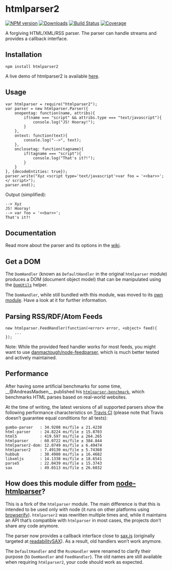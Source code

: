 htmlparser2
===========

[![NPM version](http://img.shields.io/npm/v/htmlparser2.svg?style=flat)](https://npmjs.org/package/htmlparser2) [![Downloads](https://img.shields.io/npm/dm/htmlparser2.svg?style=flat)](https://npmjs.org/package/htmlparser2) [![Build Status](http://img.shields.io/travis/fb55/htmlparser2/master.svg?style=flat)](http://travis-ci.org/fb55/htmlparser2) [![Coverage](http://img.shields.io/coveralls/fb55/htmlparser2.svg?style=flat)](https://coveralls.io/r/fb55/htmlparser2)

A forgiving HTML/XML/RSS parser. The parser can handle streams and provides a callback interface.

Installation
------------

    npm install htmlparser2

A live demo of htmlparser2 is available [here](https://astexplorer.net/#/2AmVrGuGVJ).

Usage
-----

    var htmlparser = require("htmlparser2");
    var parser = new htmlparser.Parser({
        onopentag: function(name, attribs){
            if(name === "script" && attribs.type === "text/javascript"){
                console.log("JS! Hooray!");
            }
        },
        ontext: function(text){
            console.log("-->", text);
        },
        onclosetag: function(tagname){
            if(tagname === "script"){
                console.log("That's it?!");
            }
        }
    }, {decodeEntities: true});
    parser.write("Xyz <script type='text/javascript'>var foo = '<<bar>>';</ script>");
    parser.end();

Output (simplified):

    --> Xyz
    JS! Hooray!
    --> var foo = '<<bar>>';
    That's it?!

Documentation
-------------

Read more about the parser and its options in the [wiki](https://github.com/fb55/htmlparser2/wiki/Parser-options).

Get a DOM
---------

The `DomHandler` (known as `DefaultHandler` in the original `htmlparser` module) produces a DOM (document object model) that can be manipulated using the [`DomUtils`](https://github.com/fb55/DomUtils) helper.

The `DomHandler`, while still bundled with this module, was moved to its [own module](https://github.com/fb55/domhandler). Have a look at it for further information.

Parsing RSS/RDF/Atom Feeds
--------------------------

    new htmlparser.FeedHandler(function(<error> error, <object> feed){
        ...
    });

Note: While the provided feed handler works for most feeds, you might want to use [danmactough/node-feedparser](https://github.com/danmactough/node-feedparser), which is much better tested and actively maintained.

Performance
-----------

After having some artificial benchmarks for some time, \_\_<span class="citation" data-cites="AndreasMadsen__">@AndreasMadsen\_\_</span> published his [`htmlparser-benchmark`](https://github.com/AndreasMadsen/htmlparser-benchmark), which benchmarks HTML parses based on real-world websites.

At the time of writing, the latest versions of all supported parsers show the following performance characteristics on [Travis CI](https://travis-ci.org/AndreasMadsen/htmlparser-benchmark/builds/10805007) (please note that Travis doesn’t guarantee equal conditions for all tests):

    gumbo-parser   : 34.9208 ms/file ± 21.4238
    html-parser    : 24.8224 ms/file ± 15.8703
    html5          : 419.597 ms/file ± 264.265
    htmlparser     : 60.0722 ms/file ± 384.844
    htmlparser2-dom: 12.0749 ms/file ± 6.49474
    htmlparser2    : 7.49130 ms/file ± 5.74368
    hubbub         : 30.4980 ms/file ± 16.4682
    libxmljs       : 14.1338 ms/file ± 18.6541
    parse5         : 22.0439 ms/file ± 15.3743
    sax            : 49.6513 ms/file ± 26.6032

How does this module differ from [node-htmlparser](https://github.com/tautologistics/node-htmlparser)?
------------------------------------------------------------------------------------------------------

This is a fork of the `htmlparser` module. The main difference is that this is intended to be used only with node (it runs on other platforms using [browserify](https://github.com/substack/node-browserify)). `htmlparser2` was rewritten multiple times and, while it maintains an API that’s compatible with `htmlparser` in most cases, the projects don’t share any code anymore.

The parser now provides a callback interface close to [sax.js](https://github.com/isaacs/sax-js) (originally targeted at [readabilitySAX](https://github.com/fb55/readabilitysax)). As a result, old handlers won’t work anymore.

The `DefaultHandler` and the `RssHandler` were renamed to clarify their purpose (to `DomHandler` and `FeedHandler`). The old names are still available when requiring `htmlparser2`, your code should work as expected.
